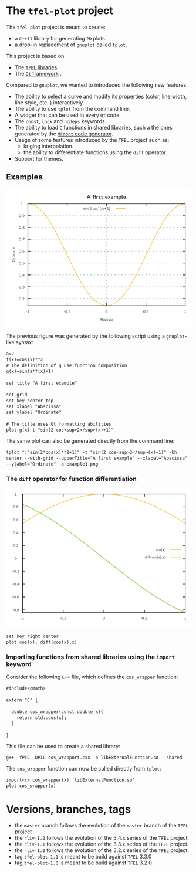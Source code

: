 # The `tfel-plot` project

The `tfel-plot` project is meant to create:

- a `C++11` library for generating `2D` plots.
- a drop-in replacement of `gnuplot` called `tplot`.

This project is based on:

- The [`TFEL` libraries](http://tfel.sourceforge.net).
- The [`Qt` framework](https://www.qt.io/) .

Compared to `gnuplot`, we wanted to introduced the following new
features:

- The ability to select a curve and modify its properties (color, line
  width, line style, etc..) interactively.
- The ability to use `tplot` from the command line.
- A widget that can be used in every `Qt` code.
- The `const`, `lock` and `nodeps` keywords.
- The ability to load `C` functions in shared libraries, such a the
  ones generated by the
  [`MFront` code generator](http://tfel.sourceforge.net).
- Usage of some features introduced by the `TFEL` project such as:
	- kriging interpolation.
	- the ability to differentiate functions using the `diff`
      operator.
- Support for themes.

## Examples 

![](docs/img/example1.png)

The previous figure was generated by the following script using a
`gnuplot`-like syntax:

~~~~{.gnuplot}
a=2
f(x)=cos(x)**2
# The definition of g use function composition
g(x)=sin(a*f(x)+1)

set title "A first example"

set grid
set key center top
set xlabel "Abscissa"
set ylabel "Ordinate"

# The title uses Qt formatting abilities
plot g(x) t "sin(2 cos<sup>2</sup>(x)+1)"
~~~~

The same plot can also be generated directly from the command line:

~~~~{.bash}
tplot f:"sin(2*cos(x)**2+1)" -t "sin(2 cos<sup>2</sup>(x)+1)" -kh center --with-grid --upperTitle="A first example" --xlabel="Abscissa" --ylabel="Ordinate" -o example1.png
~~~~

### The `diff` operator for function differentiation

![](docs/img/diff.png)

~~~~{.gnuplot}
set key right center
plot cos(x), diff(cos(x),x)
~~~~

### Importing functions from shared libraries using the `import` keyword

Consider the following `C++` file, which defines the `cos_wrapper`
function:

~~~~{.cpp}
#include<cmath>

extern "C" {

  double cos_wrapper(const double x){
    return std::cos(x);
  }
  
}
~~~~

This file can be used to create a shared library:

~~~~{.bash}
g++ -fPIC -DPIC cos_wrapport.cxx -o libExternalFunction.so --shared
~~~~

The `cos_wrapper` function can now be called directly from `tplot`:

~~~~{.gnuplot}
import<c> cos_wrapper(x) 'libExternalFunction.so'
plot cos_wrapper(x)
~~~~

# Versions, branches, tags

- the `master` branch follows the evolution of the `master` branch of
  the `TFEL` project
- the `rliv-1.2` follows the evolution of the 3.4.x series of the `TFEL`
  project.
- the `rliv-1.1` follows the evolution of the 3.3.x series of the `TFEL`
  project.
- the `rliv-1.0` follows the evolution of the 3.2.x series of the `TFEL`
project.
- tag `tfel-plot-1.1` is meant to be build against
  `TFEL` 3.3.0
- tag `tfel-plot-1.0` is meant to be build against
  `TFEL` 3.2.0

<!-- Local IspellDict: english -->

